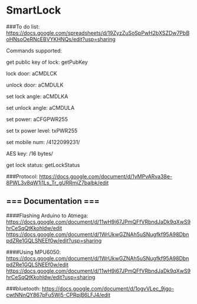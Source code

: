 # SmartLock

###To do list: 
https://docs.google.com/spreadsheets/d/19ZyzZuSoSpPwH2bXSZDw7PbBoHNsoOeRNcEBVYKHNQs/edit?usp=sharing

Commands supported:

get public key of lock: getPubKey

lock door: aCMDLCK

unlock door: aCMDULK

set lock angle: aCMDLKA

set unlock angle: aCMDULA

set power: aCFGPWR255

set tx power level: txPWR255

set mobile num: /4122099231/

AES key: /16 bytes/

get lock status: getLockStatus


###Protocol:
https://docs.google.com/document/d/1yMPvARva38e-8PWL3v8qW1j1Ls_Tr_gURRmiZ7balbk/edit

## === Documentation === 

####Flashing Arduino to Atmega: 
https://docs.google.com/document/d/11wH9i67JPmQFfVRbndJaDk9qXwS9hrCeSqQtKkohldw/edit
https://docs.google.com/document/d/1WrUkwGZNAh5uSNugfkf95A98DbnpdZRe1GQLSNEEf0w/edit?usp=sharing

####Using MPU6050: 
https://docs.google.com/document/d/1WrUkwGZNAh5uSNugfkf95A98DbnpdZRe1GQLSNEEf0w/edit
https://docs.google.com/document/d/11wH9i67JPmQFfVRbndJaDk9qXwS9hrCeSqQtKkohldw/edit?usp=sharing

###bluetooth:
https://docs.google.com/document/d/1ogvVLec_9jgo-cwtNNnQY867pFu5Wj5-CPRpjB6LFJ4/edit
